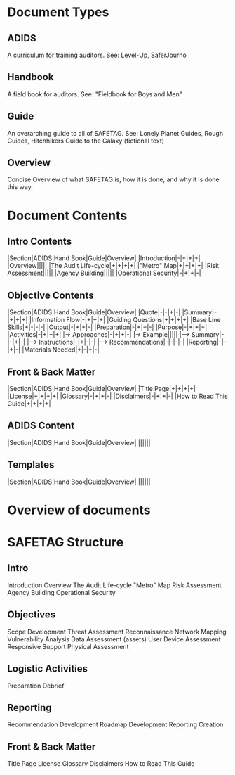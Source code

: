 # Document Types

## ADIDS
A curriculum for training auditors.
See: Level-Up, SaferJourno

## Handbook
A field book for auditors.
See: "Fieldbook for Boys and Men"

## Guide
An overarching guide to all of SAFETAG.
See: Lonely Planet Guides, Rough Guides, Hitchhikers Guide to the Galaxy (fictional text)

## Overview
Concise Overview of what SAFETAG is, how it is done, and why it is done this way.

# Document Contents

## Intro Contents

|Section|ADIDS|Hand Book|Guide|Overview|
|Introduction|-|+|+|+|
|Overview|||||
|The Audit Life-cycle|+|+|+|+|
|"Metro" Map|+|+|+|+|
|Risk Assessment|||||
|Agency Building|||||
|Operational Security|-|+|+|-|

## Objective Contents

|Section|ADIDS|Hand Book|Guide|Overview|
|Quote|-|-|+|-|
|Summary|-|+|+|+|
|Information Flow|-|+|+|+|
|Guiding Questions|+|+|+|+|
|Base Line Skills|+|-|-|-|
|Output|-|+|+|-|
|Preparation|-|+|+|-|
|Purpose|-|+|+|+|
|Activities|-|+|+|+|
|-> Approaches|-|+|+|-|
|-> Example|||||
|--> Summary|-|-|+|-|
|--> Instructions|-|+|-|-|
|--> Recommendations|-|-|-|-|
|Reporting|-|-|+|-|
|Materials Needed|+|-|+|-|

## Front & Back Matter

|Section|ADIDS|Hand Book|Guide|Overview|
|Title Page|+|+|+|+|
|License|+|+|+|+|
|Glossary|-|+|+|-|
|Disclaimers|-|+|+|-|
|How to Read This Guide|+|+|+|+|

## ADIDS Content

|Section|ADIDS|Hand Book|Guide|Overview|
||||||

## Templates

|Section|ADIDS|Hand Book|Guide|Overview|
||||||


# Overview of documents

# SAFETAG Structure

## Intro
Introduction
Overview
The Audit Life-cycle
"Metro" Map
Risk Assessment
Agency Building
Operational Security

## Objectives
Scope Development
Threat Assessment
Reconnaissance
Network Mapping
Vulnerability Analysis
Data Assessment (assets)
User Device Assessment
Responsive Support
Physical Assessment

## Logistic Activities
Preparation
Debrief

## Reporting
Recommendation Development
Roadmap Development
Reporting Creation

## Front & Back Matter
Title Page
License
Glossary
Disclaimers
How to Read This Guide
